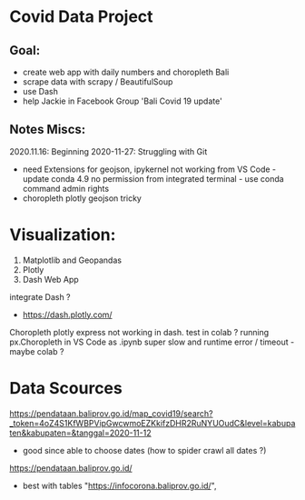 
# Covid Data Project

## Goal:

- create web app with daily numbers and choropleth Bali
- scrape data with scrapy / BeautifulSoup
- use Dash
- help Jackie in Facebook Group 'Bali Covid 19 update'

## Notes Miscs:

2020.11.16: Beginning
2020-11-27: Struggling with Git
- need Extensions for geojson, ipykernel not working from VS Code - update conda 4.9 no permission from integrated terminal - use conda command admin rights
- choropleth plotly geojson tricky


# Visualization:

1. Matplotlib and Geopandas
2. Plotly
3. Dash Web App

integrate Dash ?
- https://dash.plotly.com/

Choropleth plotly express not working in dash. test in colab ?
running px.Choropleth in VS Code as .ipynb super slow and runtime error / timeout
    - maybe colab ?
# Data Scources

https://pendataan.baliprov.go.id/map_covid19/search?_token=4oZ4S1KfWBPVipGwcwmoEZKkifzDHR2RuNYUOudC&level=kabupaten&kabupaten=&tanggal=2020-11-12

- good since able to choose dates (how to spider crawl all dates ?)

https://pendataan.baliprov.go.id/

- best with tables "https://infocorona.baliprov.go.id/",

